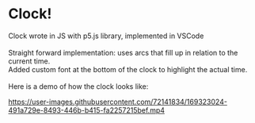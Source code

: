 # Clock!
Clock wrote in JS with p5.js library, implemented in VSCode<br><br>
Straight forward implementation: uses arcs that fill up in relation to the current time.<br>
Added custom font at the bottom of the clock to highlight the actual time.
<br>
<br>
Here is a demo of how the clock looks like:


https://user-images.githubusercontent.com/72141834/169323024-491a729e-8493-446b-b415-fa2257215bef.mp4

